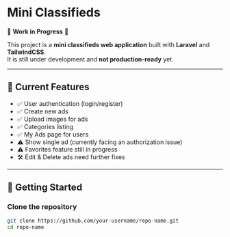 # Mini Classifieds

🚧 **Work in Progress** 🚧

This project is a **mini classifieds web application** built with **Laravel** and **TailwindCSS**.  
It is still under development and **not production-ready** yet.

---

## 📌 Current Features
- ✅ User authentication (login/register)
- ✅ Create new ads
- ✅ Upload images for ads
- ✅ Categories listing
- ✅ My Ads page for users
- ⚠️ Show single ad (currently facing an authorization issue)
- ⚠️ Favorites feature still in progress
- 🛠️ Edit & Delete ads need further fixes

---

## 🚀 Getting Started

### Clone the repository
```bash
git clone https://github.com/your-username/repo-name.git
cd repo-name









